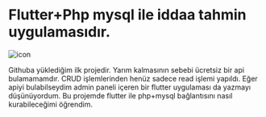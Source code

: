 

# Flutter+Php mysql ile iddaa tahmin uygulamasıdır.  

![icon](https://user-images.githubusercontent.com/56693466/98452569-1569e700-2159-11eb-8d5a-2131e224a40f.png)


 Githuba yüklediğim ilk projedir. Yarım kalmasının sebebi ücretsiz bir api bulamamamdır.
 CRUD işlemlerinden henüz sadece read işlemi yapıldı. Eğer apiyi bulabilseydim admin paneli içeren bir flutter uygulaması da yazmayı düşünüyordum.
 Bu projemde flutter ile php+mysql bağlantısını nasıl kurabileceğimi öğrendim.
